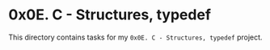 # 0x0E. C - Structures, typedef

This directory contains tasks for my `0x0E. C - Structures, typedef` project.
